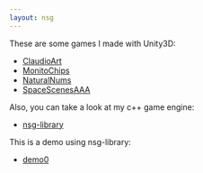 ```yaml
---
layout: nsg
---
```


These are some games I made with Unity3D:

- [ClaudioArt](http://woodjazz.github.io/ClaudioArt/)
- [MonitoChips](http://woodjazz.github.io/MonitoChips/)
- [NaturalNums](http://woodjazz.github.io/NaturalNums/)
- [SpaceScenesAAA](http://woodjazz.github.io/SpaceScenesAAA/)

Also, you can take a look at my c++ game engine:

- [nsg-library](https://github.com/woodjazz/nsg-library)

This is a demo using nsg-library:

- [demo0](/nsgdemos/demo0/demo0.html)